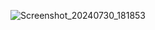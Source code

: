![Screenshot_20240730_181853](https://github.com/user-attachments/assets/6c22c1e2-3fe1-4f0f-9693-6b0801e8bdd9)
